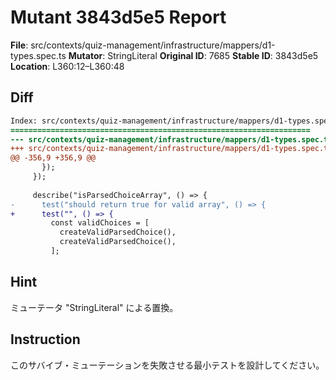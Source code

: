 # Mutant 3843d5e5 Report

**File**: src/contexts/quiz-management/infrastructure/mappers/d1-types.spec.ts
**Mutator**: StringLiteral
**Original ID**: 7685
**Stable ID**: 3843d5e5
**Location**: L360:12–L360:48

## Diff

```diff
Index: src/contexts/quiz-management/infrastructure/mappers/d1-types.spec.ts
===================================================================
--- src/contexts/quiz-management/infrastructure/mappers/d1-types.spec.ts	original
+++ src/contexts/quiz-management/infrastructure/mappers/d1-types.spec.ts	mutated #7685
@@ -356,9 +356,9 @@
       });
     });
 
     describe("isParsedChoiceArray", () => {
-      test("should return true for valid array", () => {
+      test("", () => {
         const validChoices = [
           createValidParsedChoice(),
           createValidParsedChoice(),
         ];
```

## Hint

ミューテータ "StringLiteral" による置換。

## Instruction

このサバイブ・ミューテーションを失敗させる最小テストを設計してください。
